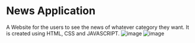 # News Application
 A Website for the users to see the news of whatever category they want. It is created using HTML, CSS and JAVASCRIPT.
 ![image](https://github.com/Sushant055/News-Application/assets/110624592/5ad9bd5f-00e1-4691-b16b-b9edc981ba52)
![image](https://github.com/Sushant055/News-Application/assets/110624592/05895619-8db1-4d1b-9c4d-3be75d704e11)

